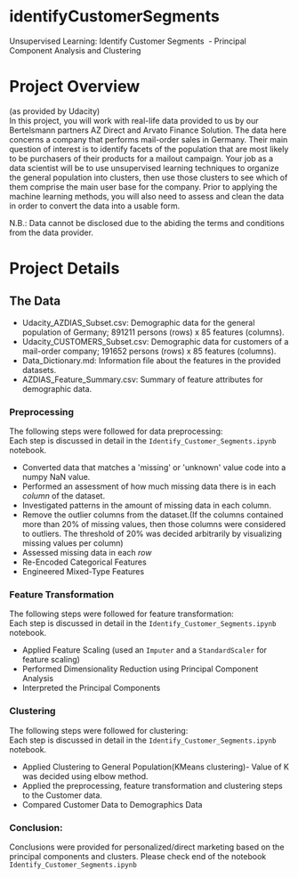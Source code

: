 # identifyCustomerSegments
Unsupervised Learning: Identify Customer Segments  - Principal Component Analysis and Clustering

# Project Overview
(as provided by Udacity)</br>
In this project, you will work with real-life data provided to us by our Bertelsmann partners AZ Direct and Arvato Finance 
Solution. The data here concerns a company that performs mail-order sales in Germany. Their main question of interest is to
identify facets of the population that are most likely to be purchasers of their products for a mailout campaign. Your job as
a data scientist will be to use unsupervised learning techniques to organize the general population into clusters, then use
those clusters to see which of them comprise the main user base for the company. Prior to applying the machine learning 
methods, you will also need to assess and clean the data in order to convert the data into a usable form.

N.B.: Data cannot be disclosed due to the abiding the terms and conditions from the data provider.

# Project Details
## The Data
- Udacity_AZDIAS_Subset.csv: Demographic data for the general population of Germany; 891211 persons (rows) x 85 features (columns).
- Udacity_CUSTOMERS_Subset.csv: Demographic data for customers of a mail-order company; 191652 persons (rows) x 85 features (columns).
- Data_Dictionary.md: Information file about the features in the provided datasets.
- AZDIAS_Feature_Summary.csv: Summary of feature attributes for demographic data.

### Preprocessing
The following steps were followed for data preprocessing:</br>
Each step is discussed in detail in the `Identify_Customer_Segments.ipynb` notebook.
- Converted data that matches a 'missing' or 'unknown' value code into a numpy NaN value.
- Performed an assessment of how much missing data there is in each _column_ of the dataset.
- Investigated patterns in the amount of missing data in each column.
- Remove the outlier columns from the dataset.(If the columns contained more than 20% of missing values, then those columns 
were considered to outliers. The threshold of 20% was decided arbitrarily by visualizing missing values per column)
- Assessed missing data in each _row_
- Re-Encoded Categorical Features
- Engineered Mixed-Type Features

### Feature Transformation
The following steps were followed for feature transformation:</br>
Each step is discussed in detail in the `Identify_Customer_Segments.ipynb` notebook.
- Applied Feature Scaling (used an `Imputer` and a `StandardScaler` for feature scaling)
- Performed Dimensionality Reduction using Principal Component Analysis
- Interpreted the Principal Components

### Clustering
The following steps were followed for clustering:</br>
Each step is discussed in detail in the `Identify_Customer_Segments.ipynb` notebook.
- Applied Clustering to General Population(KMeans clustering)- Value of K was decided using elbow method.
- Applied the preprocessing, feature transformation and clustering steps to the Customer data.
- Compared Customer Data to Demographics Data

### Conclusion:
Conclusions were provided for personalized/direct marketing based on the principal components and clusters. Please check end 
of the notebook `Identify_Customer_Segments.ipynb`
